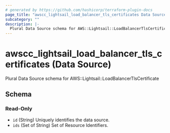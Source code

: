 ```yaml
---
# generated by https://github.com/hashicorp/terraform-plugin-docs
page_title: "awscc_lightsail_load_balancer_tls_certificates Data Source - terraform-provider-awscc"
subcategory: ""
description: |-
  Plural Data Source schema for AWS::Lightsail::LoadBalancerTlsCertificate
---
```


# awscc_lightsail_load_balancer_tls_certificates (Data Source)

Plural Data Source schema for AWS::Lightsail::LoadBalancerTlsCertificate



<!-- schema generated by tfplugindocs -->
## Schema

### Read-Only

- `id` (String) Uniquely identifies the data source.
- `ids` (Set of String) Set of Resource Identifiers.
